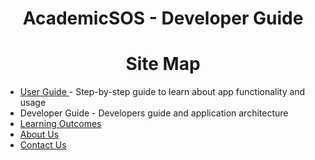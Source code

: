 <h1 align="center"> AcademicSOS - Developer Guide </h1>

<h1 align="center"> Site Map </h1>
   <ul>
      <li><a href="https://github.com/marcusleeeugene/AcademicSOS-Orbital-Project/blob/master/Docs/USERGUIDE.md"> User Guide </a> - Step-by-step guide to learn about app functionality and usage </li>
      <li><a"> Developer Guide </a> - Developers guide and application architecture </li>
      <li><a href="https://github.com/marcusleeeugene/AcademicSOS-Orbital-Project#learningOutcomes"> Learning Outcomes </a></li>
      <li><a href="https://github.com/marcusleeeugene/AcademicSOS-Orbital-Project#aboutUs"> About Us </a></li>
      <li><a href="https://github.com/marcusleeeugene/AcademicSOS-Orbital-Project#contactUs"> Contact Us </a></li>
   </ul>
   <br>
